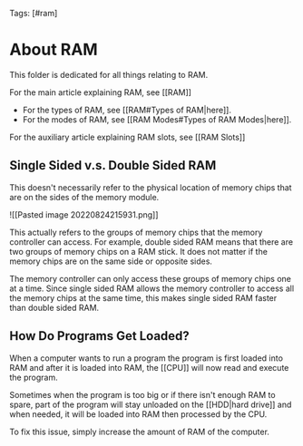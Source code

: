 Tags: [#ram]

# About RAM

This folder is dedicated for all things relating to RAM.

For the main article explaining RAM, see [[RAM]]

- For the types of RAM, see [[RAM#Types of RAM|here]].
- For the modes of RAM, see [[RAM Modes#Types of RAM Modes|here]].

For the auxiliary article explaining RAM slots, see [[RAM Slots]]

## Single Sided v.s. Double Sided RAM

This doesn't necessarily refer to the physical location of memory chips that are on the sides of the memory module.

![[Pasted image 20220824215931.png]]

This actually refers to the groups of memory chips that the memory controller can access. For example, double sided RAM means that there are two groups of memory chips on a RAM stick. It does not matter if the memory chips are on the same side or opposite sides.

The memory controller can only access these groups of memory chips one at a time. Since single sided RAM allows the memory controller to access all the memory chips at the same time, this makes single sided RAM faster than double sided RAM.

## How Do Programs Get Loaded?

When a computer wants to run a program the program is first loaded into RAM and after it is loaded into RAM, the [[CPU]] will now read and execute the program.

Sometimes when the program is too big or if there isn't enough RAM to spare, part of the program will stay unloaded on the [[HDD|hard drive]] and when needed, it will be loaded into RAM then processed by the CPU.

To fix this issue, simply increase the amount of RAM of the computer.

